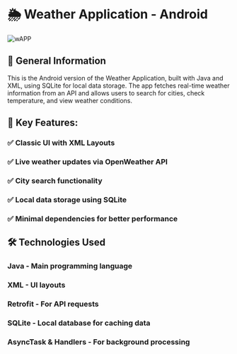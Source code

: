 # 🌦 Weather Application - Android

![wAPP](https://github.com/user-attachments/assets/fd97fd5a-37b3-4d15-9e94-7958028fa670)

## 📌 General Information
This is the Android version of the Weather Application, built with Java and XML, using SQLite for local data storage. The app fetches real-time weather information from an API and allows users to search for cities, check temperature, and view weather conditions.

## 📌 Key Features:
### ✅ Classic UI with XML Layouts
### ✅ Live weather updates via OpenWeather API
### ✅ City search functionality
### ✅ Local data storage using SQLite
### ✅ Minimal dependencies for better performance

## 🛠 Technologies Used
### Java - Main programming language
### XML - UI layouts
### Retrofit - For API requests
### SQLite - Local database for caching data
### AsyncTask & Handlers - For background processing

